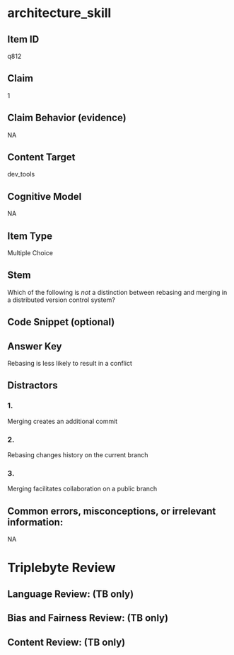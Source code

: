 # architecture_skill

## Item ID
q812

## Claim
1

## Claim Behavior (evidence)
NA

## Content Target
dev_tools

## Cognitive Model
NA

## Item Type
Multiple Choice

## Stem
Which of the following is *not* a distinction between rebasing and merging in a distributed version control system?

## Code Snippet (optional)


## Answer Key
Rebasing is less likely to result in a conflict

## Distractors

### 1.
Merging creates an additional commit

### 2.
Rebasing changes history on the current branch

### 3.
Merging facilitates collaboration on a public branch

## Common errors, misconceptions, or irrelevant information:
NA

# Triplebyte Review


## Language Review: (TB only)


## Bias and Fairness Review: (TB only)


## Content Review: (TB only)

